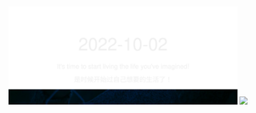 <!-- [START DAILY SAYING] -->
<!-- Please keep comment here to allow auto update -->
<p align="center">
  <img src="assets/daily-saying/2022-10-02.svg" height="196"/>
  <img src="https://dots365.herokuapp.com?d=2022-10-02" height="196"/>
</p>
<!-- [END DAILY SAYING] -->

<!-- <p align="center">
<img alt="profile views" src="https://komarev.com/ghpvc/?username=bubkoo&color=brightgreen&style=flat-square&label=PROFILE+VIEWS" />
</p> -->

